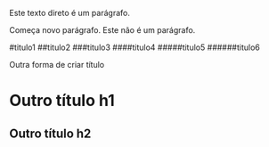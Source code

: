 Este texto direto é um parágrafo.

Começa novo parágrafo.
Este não é um parágrafo.

#titulo1
##titulo2
###titulo3
####titulo4
#####titulo5
######titulo6


Outra forma de criar título

Outro título h1
=

Outro título h2
-




